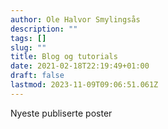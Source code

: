 ```yaml
---
author: Ole Halvor Smylingsås
description: ""
tags: []
slug: ""
title: Blog og tutorials
date: 2021-02-18T22:19:49+01:00
draft: false
lastmod: 2023-11-09T09:06:51.061Z
---
```


Nyeste publiserte poster